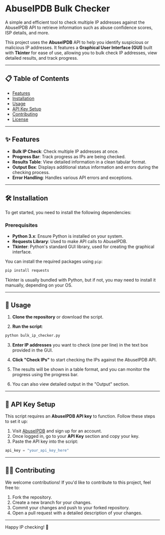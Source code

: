 # AbuseIPDB Bulk Checker

A simple and efficient tool to check multiple IP addresses against the AbuseIPDB API to retrieve information such as abuse confidence scores, ISP details, and more.

This project uses the **AbuseIPDB** API to help you identify suspicious or malicious IP addresses. It features a **Graphical User Interface (GUI)** built with **Tkinter** for ease of use, allowing you to bulk check IP addresses, view detailed results, and track progress.

---

## 📋 Table of Contents

- [Features](#features)
- [Installation](#installation)
- [Usage](#usage)
- [API Key Setup](#api-key-setup)
- [Contributing](#contributing)
- [License](#license)

---

## ✨ Features

- **Bulk IP Check**: Check multiple IP addresses at once.
- **Progress Bar**: Track progress as IPs are being checked.
- **Results Table**: View detailed information in a clean tabular format.
- **Output Box**: Displays additional status information and errors during the checking process.
- **Error Handling**: Handles various API errors and exceptions.

---

## 🛠️ Installation

To get started, you need to install the following dependencies:

### Prerequisites

- **Python 3.x**: Ensure Python is installed on your system.
- **Requests Library**: Used to make API calls to AbuseIPDB.
- **Tkinter**: Python's standard GUI library, used for creating the graphical interface.

You can install the required packages using `pip`:

```bash
pip install requests
```

Tkinter is usually bundled with Python, but if not, you may need to install it manually, depending on your OS.

---

## 🚀 Usage

1. **Clone the repository** or download the script.

2. **Run the script**:

```bash
python bulk_ip_checker.py
```

3. **Enter IP addresses** you want to check (one per line) in the text box provided in the GUI.

4. **Click "Check IPs"** to start checking the IPs against the AbuseIPDB API.

5. The results will be shown in a table format, and you can monitor the progress using the progress bar.

6. You can also view detailed output in the "Output" section.

---

## 🔑 API Key Setup

This script requires an **AbuseIPDB API key** to function. Follow these steps to set it up:

1. Visit [AbuseIPDB](https://www.abuseipdb.com/) and sign up for an account.
2. Once logged in, go to your **API Key** section and copy your key.
3. Paste the API key into the script:

```python
api_key = "your_api_key_here"
```

---

## 🧑‍💻 Contributing

We welcome contributions! If you'd like to contribute to this project, feel free to:

1. Fork the repository.
2. Create a new branch for your changes.
3. Commit your changes and push to your forked repository.
4. Open a pull request with a detailed description of your changes.

---

Happy IP checking! 🎉
